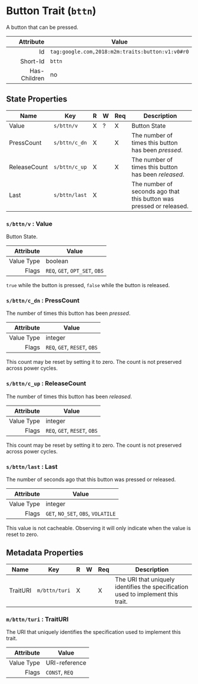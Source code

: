 # Button Trait (`bttn`)


A button that can be pressed.

| Attribute | Value |
|----:|-------------|
|  Id | `tag:google.com,2018:m2m:traits:button:v1:v0#r0` |
| Short-Id | `bttn` |
| Has-Children | no |



## State Properties

| Name |  Key | R | W |  Req |  Description |
|-----|---|----|----|----|----|
| Value | `s/bttn/v` | X | ? | X | Button State |
| PressCount | `s/bttn/c_dn` | X |   | X | The number of times this button has been *pressed*. |
| ReleaseCount | `s/bttn/c_up` | X |   | X | The number of times this button has been *released*. |
| Last | `s/bttn/last` | X |   |   | The number of seconds ago that this button was pressed or released. |

### `s/bttn/v` : Value

Button State.

| Attribute | Value |
|----:|-------------|
| Value Type | boolean |
| Flags | `REQ`, `GET`, `OPT_SET`, `OBS`|

`true` while the button is pressed, `false` while the button is released.

### `s/bttn/c_dn` : PressCount

The number of times this button has been *pressed*.

| Attribute | Value |
|----:|-------------|
| Value Type | integer |
| Flags | `REQ`, `GET`, `RESET`, `OBS`|

This count may be reset by setting it to zero. The count is not preserved across power cycles.

### `s/bttn/c_up` : ReleaseCount

The number of times this button has been *released*.

| Attribute | Value |
|----:|-------------|
| Value Type | integer |
| Flags | `REQ`, `GET`, `RESET`, `OBS`|

This count may be reset by setting it to zero. The count is not preserved across power cycles.

### `s/bttn/last` : Last

The number of seconds ago that this button was pressed or released.

| Attribute | Value |
|----:|-------------|
| Value Type | integer |
| Flags | `GET`, `NO_SET`, `OBS`, `VOLATILE`|

This value is not cacheable. Observing it will only indicate when the value is reset to zero.

## Metadata Properties

| Name |  Key | R | W |  Req |  Description |
|-----|---|----|----|----|----|
| TraitURI | `m/bttn/turi` | X |   | X | The URI that uniquely identifies the specification used to implement this trait. |

### `m/bttn/turi` : TraitURI

The URI that uniquely identifies the specification used to implement this trait.

| Attribute | Value |
|----:|-------------|
| Value Type | URI-reference |
| Flags | `CONST`, `REQ`|
